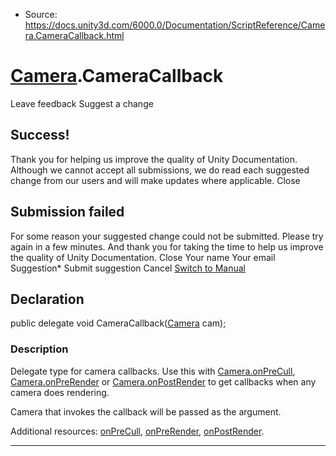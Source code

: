* Source: https://docs.unity3d.com/6000.0/Documentation/ScriptReference/Camera.CameraCallback.html

#  [Camera](https://docs.unity3d.com/6000.0/Documentation/ScriptReference/Camera.html).CameraCallback
Leave feedback
Suggest a change
## Success!
Thank you for helping us improve the quality of Unity Documentation. Although we cannot accept all submissions, we do read each suggested change from our users and will make updates where applicable.
Close
## Submission failed
For some reason your suggested change could not be submitted. Please <a>try again</a> in a few minutes. And thank you for taking the time to help us improve the quality of Unity Documentation.
Close
Your name Your email Suggestion* Submit suggestion
Cancel
[Switch to Manual](https://docs.unity3d.com/6000.0/Documentation/Manual/class-Camera.html "Go to Camera Component in the Manual")
## Declaration
public delegate void CameraCallback([Camera](https://docs.unity3d.com/6000.0/Documentation/ScriptReference/Camera.html) cam); 
### Description
Delegate type for camera callbacks.
Use this with [Camera.onPreCull](https://docs.unity3d.com/6000.0/Documentation/ScriptReference/Camera-onPreCull.html), [Camera.onPreRender](https://docs.unity3d.com/6000.0/Documentation/ScriptReference/Camera-onPreRender.html) or [Camera.onPostRender](https://docs.unity3d.com/6000.0/Documentation/ScriptReference/Camera-onPostRender.html) to get callbacks when any camera does rendering.  
  
Camera that invokes the callback will be passed as the argument.  
  
Additional resources: [onPreCull](https://docs.unity3d.com/6000.0/Documentation/ScriptReference/Camera-onPreCull.html), [onPreRender](https://docs.unity3d.com/6000.0/Documentation/ScriptReference/Camera-onPreRender.html), [onPostRender](https://docs.unity3d.com/6000.0/Documentation/ScriptReference/Camera-onPostRender.html).
* * *
